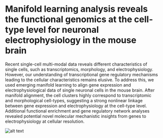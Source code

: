 # Manifold learning analysis reveals the functional genomics at the cell-type level for neuronal electrophysiology in the mouse brain 
Recent single-cell multi-modal data reveals different characteristics of single cells, such as transcriptomics, morphology, and electrophysiology. However, our understanding of transcriptional gene regulatory mechanisms leading to the cellular characteristics remains elusive. To address this, we used emerging manifold learning to align gene expression and electrophysiological data of single neuronal cells in the mouse brain. After manifold alignment, the cell clusters highly correspond to transcriptomic and morphological cell-types, suggesting a strong nonlinear linkage between gene expression and electrophysiology at the cell-type level. Additional functional enrichment and gene regulatory network analyses revealed potential novel molecular mechanistic insights from genes to electrophysiology at cellular resolution.

![alt text](https://github.com/daifengwanglab/scMNC/blob/main/figure/figure%201.png)
